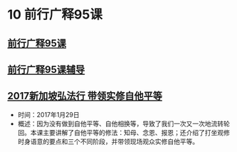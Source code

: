 # 10 前行广释95课

##  [前行广释95课](https://huidengchanxiu.net/refs/qxgs/qxgs-09ptx#前行广释第095课)
##  [前行广释95课辅导](https://huidengchanxiu.net/refs/qxgs/fudao/qxgsfd-09ptx#前行广释第095课辅导)
##  [2017新加坡弘法行 带领实修自他平等](https://www.fohuifayu.com/index.php/huideng-jiangtang/fofa-jianxiu/puti-xin/9779-l17019)
   - 时间：2017年1月29日
   - 概述：因为没有做到自他平等、自他相换等，导致了我们一次又一次地流转轮回。本课主要讲解了自他平等的修法：知母、念恩、报恩；还介绍了打坐观修时身语意的要点和三个不同阶段，并带领现场观众实修自他平等。